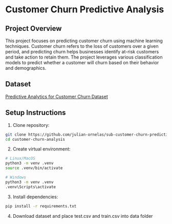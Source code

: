 # Customer Churn Predictive Analysis

## Project Overview

This project focuses on predicting customer churn using machine learning techniques. Customer churn refers to the loss of customers over a given period, and predicting churn helps businesses identify at-risk customers and take action to retain them. The project leverages various classification models to predict whether a customer will churn based on their behavior and demographics.

## Dataset

[Predictive Analytics for Customer Churn Dataset](https://www.kaggle.com/datasets/safrin03/predictive-analytics-for-customer-churn-dataset)

## Setup Instructions

1. Clone repository:
```bash
git clone https://github.com/julian-ornelas/sub-customer-churn-prediction.git
cd customer-churn-analysis
```

2. Create virtual environment:
```bash
# Linux/MacOS
python3 -m venv .venv
source .venv/bin/activate
```
```bash
# Windows
python3 -m venv .venv
.venv\Scripts\activate
```

3. Install dependencies:
```bash
pip install -r requirements.txt
```

4. Download dataset and place test.csv and train.csv into data folder